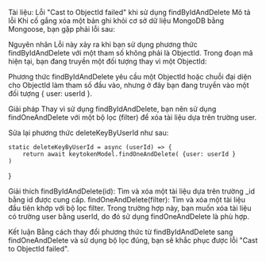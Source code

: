 Tài liệu: Lỗi "Cast to ObjectId failed" khi sử dụng findByIdAndDelete
Mô tả lỗi
Khi cố gắng xóa một bản ghi khỏi cơ sở dữ liệu MongoDB bằng Mongoose, bạn gặp phải lỗi sau:

Nguyên nhân
Lỗi này xảy ra khi bạn sử dụng phương thức findByIdAndDelete với một tham số không phải là ObjectId. Trong đoạn mã hiện tại, bạn đang truyền một đối tượng thay vì một ObjectId:

Phương thức findByIdAndDelete yêu cầu một ObjectId hoặc chuỗi đại diện cho ObjectId làm tham số đầu vào, nhưng ở đây bạn đang truyền vào một đối tượng { user: userId }.

Giải pháp
Thay vì sử dụng findByIdAndDelete, bạn nên sử dụng findOneAndDelete với một bộ lọc (filter) để xóa tài liệu dựa trên trường user.

Sửa lại phương thức deleteKeyByUserId như sau:

    static deleteKeyByUserId = async (userId) => {
        return await keytokenModel.findOneAndDelete( {user: userId } 
    )

}

Giải thích
findByIdAndDelete(id): Tìm và xóa một tài liệu dựa trên trường \_id bằng id được cung cấp.
findOneAndDelete(filter): Tìm và xóa một tài liệu đầu tiên khớp với bộ lọc filter.
Trong trường hợp này, bạn muốn xóa tài liệu có trường user bằng userId, do đó sử dụng findOneAndDelete là phù hợp.

Kết luận
Bằng cách thay đổi phương thức từ findByIdAndDelete sang findOneAndDelete và sử dụng bộ lọc đúng, bạn sẽ khắc phục được lỗi "Cast to ObjectId failed".
